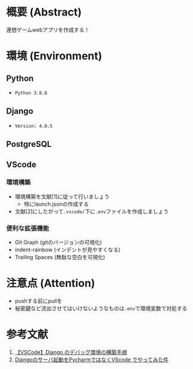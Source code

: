 # 概要 (Abstract)
連想ゲームwebアプリを作成する！

# 環境 (Environment)

## Python
- `Python 3.8.8`

## Django
- `Version: 4.0.5`

## PostgreSQL

## VScode

### 環境構築
- 環境構築を文献[1]に従って行いましょう
    - 特にlaunch.jsonの作成する
- 文献[2]にしたがって`.vscode/`下に`.env`ファイルを作成しましょう

### 便利な拡張機能
- Git Graph (gitのバージョンの可視化)
- indent-rainbow (インデントが見やすくなる)
- Trailing Spaces (無駄な空白を可視化)

# 注意点 (Attention)
- pushする前にpullを
- 秘密鍵など流出させてはいけないようなものは`.env`で環境変数で対処する

# 参考文献
1. [【VSCode】Django のデバッグ環境の構築手順](https://daeudaeu.com/vscode-django/)
2. [Djangoのサーバ起動をPycharmではなくVScode でやってみた件](https://qiita.com/souta1003/items/2d104e7ce2838e0ae232)
